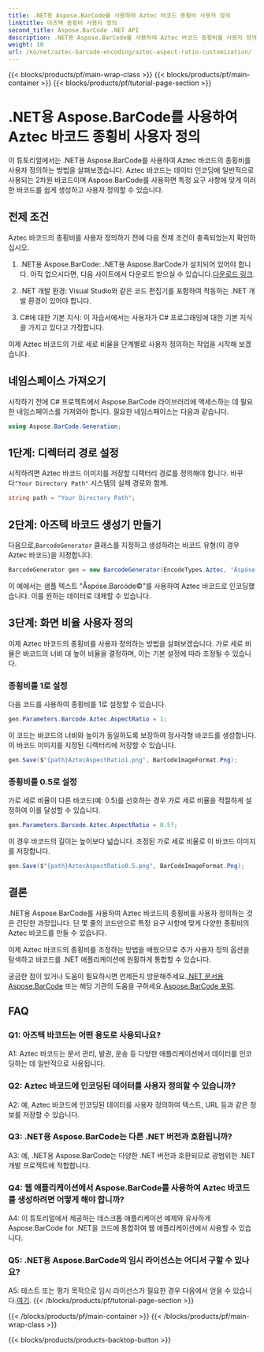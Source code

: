 ```yaml
---
title: .NET용 Aspose.BarCode를 사용하여 Aztec 바코드 종횡비 사용자 정의
linktitle: 아즈텍 종횡비 사용자 정의
second_title: Aspose.BarCode .NET API
description: .NET용 Aspose.BarCode를 사용하여 Aztec 바코드 종횡비를 사용자 정의하는 방법을 알아보세요. .NET 애플리케이션을 위한 고유하고 유연한 바코드를 만드십시오.
weight: 10
url: /ko/net/aztec-barcode-encoding/aztec-aspect-ratio-customization/
---
```


{{< blocks/products/pf/main-wrap-class >}}
{{< blocks/products/pf/main-container >}}
{{< blocks/products/pf/tutorial-page-section >}}

# .NET용 Aspose.BarCode를 사용하여 Aztec 바코드 종횡비 사용자 정의

이 튜토리얼에서는 .NET용 Aspose.BarCode를 사용하여 Aztec 바코드의 종횡비를 사용자 정의하는 방법을 살펴보겠습니다. Aztec 바코드는 데이터 인코딩에 일반적으로 사용되는 2차원 바코드이며 Aspose.BarCode를 사용하면 특정 요구 사항에 맞게 이러한 바코드를 쉽게 생성하고 사용자 정의할 수 있습니다.

## 전제 조건

Aztec 바코드의 종횡비를 사용자 정의하기 전에 다음 전제 조건이 충족되었는지 확인하십시오.

1.  .NET용 Aspose.BarCode: .NET용 Aspose.BarCode가 설치되어 있어야 합니다. 아직 없으시다면, 다음 사이트에서 다운로드 받으실 수 있습니다.[다운로드 링크](https://releases.aspose.com/barcode/net/).

2. .NET 개발 환경: Visual Studio와 같은 코드 편집기를 포함하여 작동하는 .NET 개발 환경이 있어야 합니다.

3. C#에 대한 기본 지식: 이 자습서에서는 사용자가 C# 프로그래밍에 대한 기본 지식을 가지고 있다고 가정합니다.

이제 Aztec 바코드의 가로 세로 비율을 단계별로 사용자 정의하는 작업을 시작해 보겠습니다.

## 네임스페이스 가져오기

시작하기 전에 C# 프로젝트에서 Aspose.BarCode 라이브러리에 액세스하는 데 필요한 네임스페이스를 가져와야 합니다. 필요한 네임스페이스는 다음과 같습니다.

```csharp
using Aspose.BarCode.Generation;
```

## 1단계: 디렉터리 경로 설정

 시작하려면 Aztec 바코드 이미지를 저장할 디렉터리 경로를 정의해야 합니다. 바꾸다`"Your Directory Path"` 시스템의 실제 경로와 함께.

```csharp
string path = "Your Directory Path";
```

## 2단계: 아즈텍 바코드 생성기 만들기

 다음으로,`BarcodeGenerator` 클래스를 지정하고 생성하려는 바코드 유형(이 경우 Aztec 바코드)을 지정합니다.

```csharp
BarcodeGenerator gen = new BarcodeGenerator(EncodeTypes.Aztec, "Åspóse.Barcóde©");
```

이 예에서는 샘플 텍스트 "Åspóse.Barcóde©"를 사용하여 Aztec 바코드로 인코딩했습니다. 이를 원하는 데이터로 대체할 수 있습니다.

## 3단계: 화면 비율 사용자 정의

이제 Aztec 바코드의 종횡비를 사용자 정의하는 방법을 살펴보겠습니다. 가로 세로 비율은 바코드의 너비 대 높이 비율을 결정하며, 이는 기본 설정에 따라 조정될 수 있습니다.

### 종횡비를 1로 설정

다음 코드를 사용하여 종횡비를 1로 설정할 수 있습니다.

```csharp
gen.Parameters.Barcode.Aztec.AspectRatio = 1;
```

이 코드는 바코드의 너비와 높이가 동일하도록 보장하여 정사각형 바코드를 생성합니다. 이 바코드 이미지를 지정된 디렉터리에 저장할 수 있습니다.

```csharp
gen.Save($"{path}AztecAspectRatio1.png", BarCodeImageFormat.Png);
```

### 종횡비를 0.5로 설정

가로 세로 비율이 다른 바코드(예: 0.5)를 선호하는 경우 가로 세로 비율을 적절하게 설정하여 이를 달성할 수 있습니다.

```csharp
gen.Parameters.Barcode.Aztec.AspectRatio = 0.5f;
```

이 경우 바코드의 길이는 높이보다 넓습니다. 조정된 가로 세로 비율로 이 바코드 이미지를 저장합니다.

```csharp
gen.Save($"{path}AztecAspectRatio0.5.png", BarCodeImageFormat.Png);
```

## 결론

.NET용 Aspose.BarCode를 사용하여 Aztec 바코드의 종횡비를 사용자 정의하는 것은 간단한 과정입니다. 단 몇 줄의 코드만으로 특정 요구 사항에 맞게 다양한 종횡비의 Aztec 바코드를 만들 수 있습니다.

이제 Aztec 바코드의 종횡비를 조정하는 방법을 배웠으므로 추가 사용자 정의 옵션을 탐색하고 바코드를 .NET 애플리케이션에 원활하게 통합할 수 있습니다.

 궁금한 점이 있거나 도움이 필요하시면 언제든지 방문해주세요.[.NET 문서용 Aspose.BarCode](https://reference.aspose.com/barcode/net/) 또는 해당 기관의 도움을 구하세요.[Aspose.BarCode 포럼](https://forum.aspose.com/c/barcode/13).

## FAQ

### Q1: 아즈텍 바코드는 어떤 용도로 사용되나요?

A1: Aztec 바코드는 문서 관리, 발권, 운송 등 다양한 애플리케이션에서 데이터를 인코딩하는 데 일반적으로 사용됩니다.

### Q2: Aztec 바코드에 인코딩된 데이터를 사용자 정의할 수 있습니까?

A2: 예, Aztec 바코드에 인코딩된 데이터를 사용자 정의하여 텍스트, URL 등과 같은 정보를 저장할 수 있습니다.

### Q3: .NET용 Aspose.BarCode는 다른 .NET 버전과 호환됩니까?

A3: 예, .NET용 Aspose.BarCode는 다양한 .NET 버전과 호환되므로 광범위한 .NET 개발 프로젝트에 적합합니다.

### Q4: 웹 애플리케이션에서 Aspose.BarCode를 사용하여 Aztec 바코드를 생성하려면 어떻게 해야 합니까?

A4: 이 튜토리얼에서 제공하는 데스크톱 애플리케이션 예제와 유사하게 Aspose.BarCode for .NET을 코드에 통합하여 웹 애플리케이션에서 사용할 수 있습니다.

### Q5: .NET용 Aspose.BarCode의 임시 라이선스는 어디서 구할 수 있나요?

A5: 테스트 또는 평가 목적으로 임시 라이선스가 필요한 경우 다음에서 얻을 수 있습니다.[여기](https://purchase.aspose.com/temporary-license/).
{{< /blocks/products/pf/tutorial-page-section >}}

{{< /blocks/products/pf/main-container >}}
{{< /blocks/products/pf/main-wrap-class >}}

{{< blocks/products/products-backtop-button >}}

